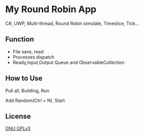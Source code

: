 # My Round Robin App 

C#, UWP, Multi-thread, Round Robin simulate, Timeslice, Tick... 

## Function

- File save, read
- Processes dispatch
- Ready,Input,Output Queue and ObservableCollection

## How to Use 

Pull all, Building, Run  

Add Random(Ctrl + N), Start 

## License

[GNU GPLv3](https://github.com/Kianakiferi/My-Round-Robin-App/LICENSE)


